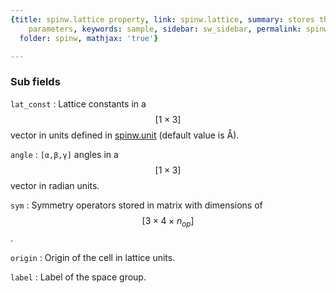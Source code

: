 ```yaml
---
{title: spinw.lattice property, link: spinw.lattice, summary: stores the unit cell
    parameters, keywords: sample, sidebar: sw_sidebar, permalink: spinw_lattice.html,
  folder: spinw, mathjax: 'true'}

---
```

 
### Sub fields
 
`lat_const`
: Lattice constants in a $$[1\times 3]$$ vector in units defined in
  [spinw.unit](spinw_unit.html) (default value is Å).
 
`angle`
: `[α,β,γ]` angles in a $$[1\times 3]$$ vector in
  radian units.
 
`sym`
: Symmetry operators stored in matrix with dimensions of
  $$[3\times 4 \times n_{op}]$$.
 
`origin`
: Origin of the cell in lattice units.
  
`label`
: Label of the space group.
 

